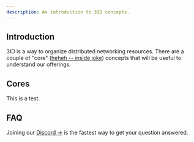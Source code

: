 ```yaml
---
description: An introduction to 3ID concepts.
---
```


## Introduction

3ID is a way to organize distributed networking resources. There are a couple of 
"core" ([heheh -- inside joke](#cores)) concepts that will be useful to
understand our offerings.

## Cores

This is a test.

## FAQ

Joining our [Discord →](https://discord.gg/UgwAsJf6C5) is the fastest way to get your question answered.
